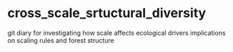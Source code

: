 # cross_scale_srtuctural_diversity
git diary for investigating how scale affects ecological drivers implications on scaling rules and forest structure
